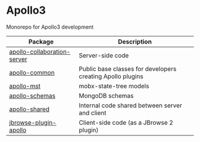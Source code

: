 # Apollo3

Monorepo for Apollo3 development

| Package                                                                | Description                                                |
| ---------------------------------------------------------------------- | ---------------------------------------------------------- |
| [apollo-collaboration-server](./packages/apollo-collaboration-server/) | Server-side code                                           |
| [apollo-common](./packages/apollo-common/)                             | Public base classes for developers creating Apollo plugins |
| [apollo-mst](./packages/apollo-mst/)                                   | mobx-state-tree models                                     |
| [apollo-schemas](./packages/apollo-schemas/)                           | MongoDB schemas                                            |
| [apollo-shared](./packages/apollo-shared/)                             | Internal code shared between server and client             |
| [jbrowse-plugin-apollo](./packages/jbrowse-plugin-apollo/)             | Client-side code (as a JBrowse 2 plugin)                   |
